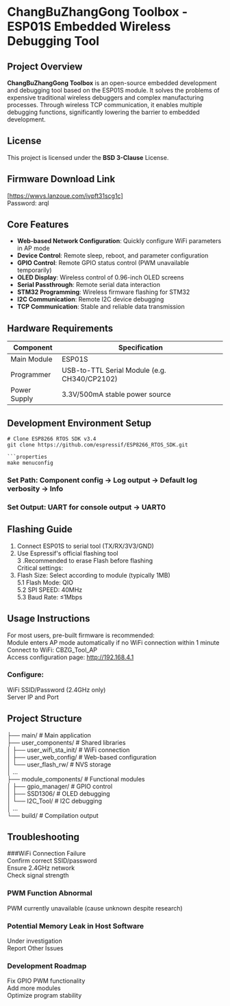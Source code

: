 # ChangBuZhangGong Toolbox - ESP01S Embedded Wireless Debugging Tool  

## Project Overview  
**ChangBuZhangGong Toolbox** is an open-source embedded development and debugging tool based on the ESP01S module. It solves the problems of expensive traditional wireless debuggers and complex manufacturing processes. Through wireless TCP communication, it enables multiple debugging functions, significantly lowering the barrier to embedded development.  

## License  
This project is licensed under the **BSD 3-Clause** License.  

## Firmware Download Link  
[https://wwvs.lanzoue.com/ivpft31scg1c]  
Password: arql  

## Core Features  
- **Web-based Network Configuration**: Quickly configure WiFi parameters in AP mode  
- **Device Control**: Remote sleep, reboot, and parameter configuration  
- **GPIO Control**: Remote GPIO status control (PWM unavailable temporarily)  
- **OLED Display**: Wireless control of 0.96-inch OLED screens  
- **Serial Passthrough**: Remote serial data interaction  
- **STM32 Programming**: Wireless firmware flashing for STM32  
- **I2C Communication**: Remote I2C device debugging  
- **TCP Communication**: Stable and reliable data transmission  

## Hardware Requirements  
| Component | Specification |  
|-----------|---------------|  
| Main Module | ESP01S |  
| Programmer | USB-to-TTL Serial Module (e.g. CH340/CP2102) |  
| Power Supply | 3.3V/500mA stable power source |  

## Development Environment Setup  
```properties  
# Clone ESP8266 RTOS SDK v3.4  
git clone https://github.com/espressif/ESP8266_RTOS_SDK.git  

```properties
make menuconfig
```

### Set Path: Component config → Log output → Default log verbosity → Info
### Set Output: UART for console output → UART0

## Flashing Guide
1. Connect ESP01S to serial tool (TX/RX/3V3/GND)  
2. Use Espressif's official flashing tool  
3 .Recommended to erase Flash before flashing  
Critical settings:  
5. Flash Size: Select according to module (typically 1MB)  
5.1 Flash Mode: QIO  
5.2 SPI SPEED: 40MHz  
5.3 Baud Rate: ≤1Mbps  

## Usage Instructions
For most users, pre-built firmware is recommended:  
Module enters AP mode automatically if no WiFi connection within 1 minute  
Connect to WiFi: CBZG_Tool_AP  
Access configuration page: http://192.168.4.1  
### Configure:  
WiFi SSID/Password (2.4GHz only)  
Server IP and Port  

## Project Structure  
├── main/ # Main application  
├── user_components/ # Shared libraries  
│ ├── user_wifi_sta_init/ # WiFi connection  
│ ├── user_web_config/ # Web-based configuration  
│ └── user_flash_rw/ # NVS storage  
│ ...  
├── module_components/ # Functional modules  
│ ├── gpio_manager/ # GPIO control  
│ ├── SSD1306/ # OLED debugging  
│ └── I2C_Tool/ # I2C debugging  
│ ...  
└── build/ # Compilation output  

## Troubleshooting
###WiFi Connection Failure  
Confirm correct SSID/password  
Ensure 2.4GHz network  
Check signal strength  

### PWM Function Abnormal
PWM currently unavailable (cause unknown despite research)  

### Potential Memory Leak in Host Software
Under investigation  
Report Other Issues  

### Development Roadmap
Fix GPIO PWM functionality  
Add more modules  
Optimize program stability  
